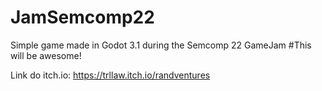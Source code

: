 # JamSemcomp22
Simple game made in Godot 3.1 during the Semcomp 22 GameJam
#This will be awesome!

Link do itch.io: https://trllaw.itch.io/randventures
